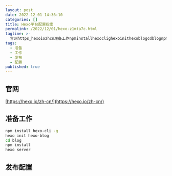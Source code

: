 ```yaml
---
layout: post
date: 2022-12-01 14:36:10
categories: []
title: Hexo平台配置指南
permalink: /2022/12/01/hexo-z1mta7c.html
tagline: >-
  官网https_hexoiozhcn准备工作npminstallhexoclighexoinithexoblogcdblognpminstallhexoserver发布配置‍
tags:
  - 准备
  - 工作
  - 发布
  - 配置
published: true
---
```




## 官网

[https://hexo.io/zh-cn/](https://hexo.io/zh-cn/)

## 准备工作

```bash
npm install hexo-cli -g
hexo init hexo-blog
cd blog
npm install
hexo server
```

## 发布配置

‍
